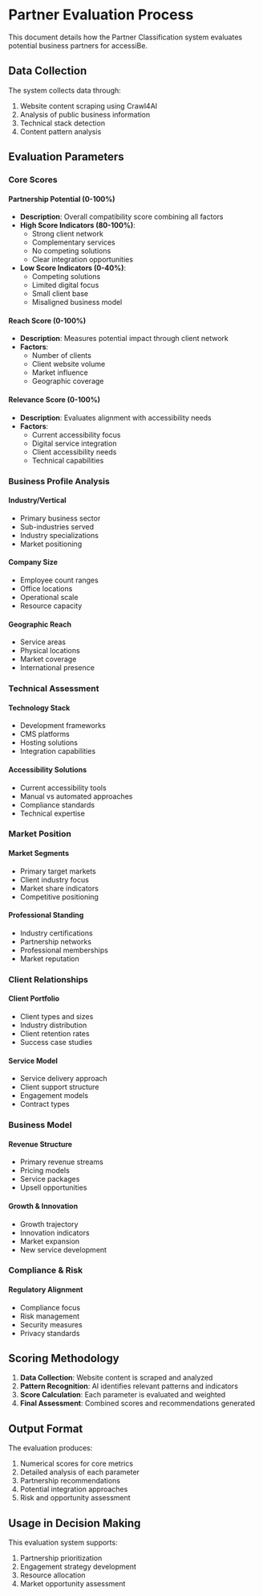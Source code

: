 # Partner Evaluation Process

This document details how the Partner Classification system evaluates potential business partners for accessiBe.

## Data Collection

The system collects data through:
1. Website content scraping using Crawl4AI
2. Analysis of public business information
3. Technical stack detection
4. Content pattern analysis

## Evaluation Parameters

### Core Scores

#### Partnership Potential (0-100%)
- **Description**: Overall compatibility score combining all factors
- **High Score Indicators (80-100%)**:
  - Strong client network
  - Complementary services
  - No competing solutions
  - Clear integration opportunities
- **Low Score Indicators (0-40%)**:
  - Competing solutions
  - Limited digital focus
  - Small client base
  - Misaligned business model

#### Reach Score (0-100%)
- **Description**: Measures potential impact through client network
- **Factors**:
  - Number of clients
  - Client website volume
  - Market influence
  - Geographic coverage

#### Relevance Score (0-100%)
- **Description**: Evaluates alignment with accessibility needs
- **Factors**:
  - Current accessibility focus
  - Digital service integration
  - Client accessibility needs
  - Technical capabilities

### Business Profile Analysis

#### Industry/Vertical
- Primary business sector
- Sub-industries served
- Industry specializations
- Market positioning

#### Company Size
- Employee count ranges
- Office locations
- Operational scale
- Resource capacity

#### Geographic Reach
- Service areas
- Physical locations
- Market coverage
- International presence

### Technical Assessment

#### Technology Stack
- Development frameworks
- CMS platforms
- Hosting solutions
- Integration capabilities

#### Accessibility Solutions
- Current accessibility tools
- Manual vs automated approaches
- Compliance standards
- Technical expertise

### Market Position

#### Market Segments
- Primary target markets
- Client industry focus
- Market share indicators
- Competitive positioning

#### Professional Standing
- Industry certifications
- Partnership networks
- Professional memberships
- Market reputation

### Client Relationships

#### Client Portfolio
- Client types and sizes
- Industry distribution
- Client retention rates
- Success case studies

#### Service Model
- Service delivery approach
- Client support structure
- Engagement models
- Contract types

### Business Model

#### Revenue Structure
- Primary revenue streams
- Pricing models
- Service packages
- Upsell opportunities

#### Growth & Innovation
- Growth trajectory
- Innovation indicators
- Market expansion
- New service development

### Compliance & Risk

#### Regulatory Alignment
- Compliance focus
- Risk management
- Security measures
- Privacy standards

## Scoring Methodology

1. **Data Collection**: Website content is scraped and analyzed
2. **Pattern Recognition**: AI identifies relevant patterns and indicators
3. **Score Calculation**: Each parameter is evaluated and weighted
4. **Final Assessment**: Combined scores and recommendations generated

## Output Format

The evaluation produces:
1. Numerical scores for core metrics
2. Detailed analysis of each parameter
3. Partnership recommendations
4. Potential integration approaches
5. Risk and opportunity assessment

## Usage in Decision Making

This evaluation system supports:
1. Partnership prioritization
2. Engagement strategy development
3. Resource allocation
4. Market opportunity assessment 